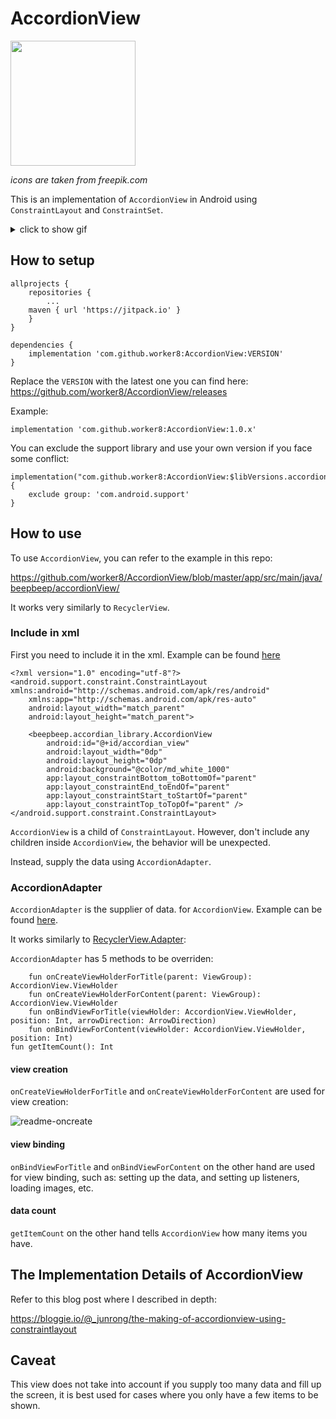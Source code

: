 # AccordionView

<img src="https://user-images.githubusercontent.com/1988156/44387037-52893500-a55f-11e8-999b-13533fc29b11.png" width="200px" />

_icons are taken from freepik.com_

This is an implementation of `AccordionView` in Android using `ConstraintLayout` and `ConstraintSet`.

<details>
<summary>
click to show gif
</summary>

![](https://user-images.githubusercontent.com/1988156/44016013-347c01e8-9f0e-11e8-9c43-dda199f57dc8.gif)
</details>



## How to setup

```
allprojects {
    repositories {
        ...
	maven { url 'https://jitpack.io' }
    }
}
```

```
dependencies {
    implementation 'com.github.worker8:AccordionView:VERSION'
}
```
Replace the `VERSION` with the latest one you can find here: https://github.com/worker8/AccordionView/releases

Example: 
```
implementation 'com.github.worker8:AccordionView:1.0.x'
```

You can exclude the support library and use your own version if you face some conflict:

```
implementation("com.github.worker8:AccordionView:$libVersions.accordionView") {
    exclude group: 'com.android.support'
}
```

## How to use
To use `AccordionView`, you can refer to the example in this repo:

https://github.com/worker8/AccordionView/blob/master/app/src/main/java/beepbeep/accordionView/

It works very similarly to `RecyclerView`. 

### Include in xml
First you need to include it in the xml. Example can be found [here](https://github.com/worker8/AccordionView/blob/6878cf41dec69e092143f5a6a46f7140fc27ba43/app/src/main/res/layout/activity_random_fact.xml)

```
<?xml version="1.0" encoding="utf-8"?>
<android.support.constraint.ConstraintLayout xmlns:android="http://schemas.android.com/apk/res/android"
    xmlns:app="http://schemas.android.com/apk/res-auto"
    android:layout_width="match_parent"
    android:layout_height="match_parent">

    <beepbeep.accordian_library.AccordionView
        android:id="@+id/accordian_view"
        android:layout_width="0dp"
        android:layout_height="0dp"
        android:background="@color/md_white_1000"
        app:layout_constraintBottom_toBottomOf="parent"
        app:layout_constraintEnd_toEndOf="parent"
        app:layout_constraintStart_toStartOf="parent"
        app:layout_constraintTop_toTopOf="parent" />
</android.support.constraint.ConstraintLayout>
```

`AccordionView` is a child of `ConstraintLayout`. However, don't include any children inside `AccordionView`, the behavior will be unexpected.

Instead, supply the data using `AccordionAdapter`.


### AccordionAdapter
`AccordionAdapter` is the supplier of data. for `AccordionView`. Example can be found [here](https://github.com/worker8/AccordionView/blob/6878cf41dec69e092143f5a6a46f7140fc27ba43/app/src/main/java/beepbeep/accordionView/sample/RandomAdapter.kt).

It works similarly to [RecyclerView.Adapter](https://developer.android.com/reference/android/support/v7/widget/RecyclerView.Adapter):

`AccordionAdapter` has 5 methods to be overriden:

```
    fun onCreateViewHolderForTitle(parent: ViewGroup): AccordionView.ViewHolder
    fun onCreateViewHolderForContent(parent: ViewGroup): AccordionView.ViewHolder
    fun onBindViewForTitle(viewHolder: AccordionView.ViewHolder, position: Int, arrowDirection: ArrowDirection)
    fun onBindViewForContent(viewHolder: AccordionView.ViewHolder, position: Int)
fun getItemCount(): Int
```
#### view creation
`onCreateViewHolderForTitle` and `onCreateViewHolderForContent` are used for view creation:

![readme-oncreate](https://user-images.githubusercontent.com/1988156/44570711-b018be00-a7b9-11e8-9113-e32d0ed3f5cd.png)

#### view binding
`onBindViewForTitle` and `onBindViewForContent` on the other hand are used for view binding, such as: setting up the data, and setting up listeners, loading images, etc.

#### data count
`getItemCount` on the other hand tells `AccordionView` how many items you have.

## The Implementation Details of AccordionView
Refer to this blog post where I described in depth:

https://bloggie.io/@_junrong/the-making-of-accordionview-using-constraintlayout

## Caveat
This view does not take into account if you supply too many data and fill up the screen, it is best used for cases where you only have a few items to be shown.
